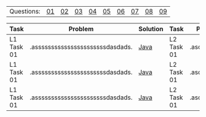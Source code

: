 <table>
  <tbody>
  <tr>
    <td>Questions: </td>
    <td><a href="https://git.io/JvFcF">01</a></td>
    <td><a href="https://git.io/JvFcA">02</a></td>
    <td><a href="https://git.io/JvFcx">03</a></td>
    <td><a href="https://git.io/JvFCf">04</a></td>
    <td><a href="https://git.io/JvFCJ">05</a></td>
    <td><a href="https://git.io/JvFCk">06</a></td>
    <td><a href="https://git.io/JvFCL">07</a></td>
    <td><a href="https://git.io/JvFCt">08</a></td>
    <td><a href="https://git.io/JvFCO">09</a></td>
   </tr>
  </tbody>
</table>
<table>
  <th>Task</th><th>Problem</th><th>Solution</th>
  <th>Task</th><th>Problem</th><th>Solution</th>
  <th>Task</th><th>Problem</th><th>Solution</th>
  <tbody>
    <tr>
      <td>L1 Task 01</td><td>.assssssssssssssssssssssdasdads.</td><td ><a href="https://git.io/JvFcF">Java</a></td>
      <td>L2 Task 01</td><td>.asdasdasda.</td><td><a href="https://git.io/JvFcF">Java</a></td>
      <td>L3 Task 01</td><td>.asdasdasdasd.</td><td><a href="https://git.io/JvFcF">Java</a></td>
    </tr>    
    <tr>
      <td>L1 Task 01</td><td>.assssssssssssssssssssssdasdads.</td><td ><a href="https://git.io/JvFcF">Java</a></td>
      <td>L2 Task 01</td><td>.asdasdasda.</td><td><a href="https://git.io/JvFcF">Java</a></td>
      <td>L3 Task 01</td><td>.asdasdasdasd.</td><td><a href="https://git.io/JvFcF">Java</a></td>
    </tr>    
    <tr>
    <tr>
      <tr>
        <td>L1 Task 01</td><td>.assssssssssssssssssssssdasdads.</td><td ><a href="https://git.io/JvFcF">Java</a></td>
        <td>L2 Task 01</td><td>.asdasdasda.</td><td><a href="https://git.io/JvFcF">Java</a></td>
        <td>L3 Task 01</td><td>.asdasdasdasd.</td><td><a href="https://git.io/JvFcF">Java</a></td>
      </tr>    
      <tr>
  </tbody>
  </table>
